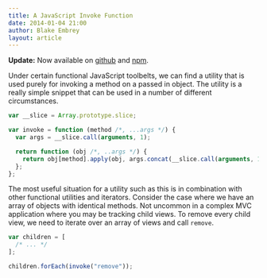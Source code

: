 ```yaml
---
title: A JavaScript Invoke Function
date: 2014-01-04 21:00
author: Blake Embrey
layout: article
---
```


**Update:** Now available on [github](https://github.com/blakeembrey/invoke) and [npm](https://www.npmjs.org/package/util-invoke).

Under certain functional JavaScript toolbelts, we can find a utility that is used purely for invoking a method on a passed in object. The utility is a really simple snippet that can be used in a number of different circumstances.

```javascript
var __slice = Array.prototype.slice;

var invoke = function (method /*, ...args */) {
  var args = __slice.call(arguments, 1);

  return function (obj /*, ..args */) {
    return obj[method].apply(obj, args.concat(__slice.call(arguments, 1)));
  };
};
```

The most useful situation for a utility such as this is in combination with other functional utilities and iterators. Consider the case where we have an array of objects with identical methods. Not uncommon in a complex MVC application where you may be tracking child views. To remove every child view, we need to iterate over an array of views and call `remove`.

```javascript
var children = [
  /* ... */
];

children.forEach(invoke("remove"));
```
